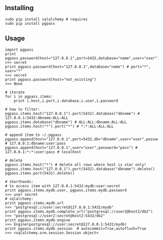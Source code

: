 Installing
----------

	sudo pip install sqlalchemy # requires
	sudo pip install pgpass

Usage
----------

	import pgpass
	print pgpass.password(host="127.0.0.1",port=5432,database="name",user="user")
	>>> secret
	print pgpass.password(host="127.0.0.1",database="name") # port="*", user="*"
	>>> secret
	print pgpass.password(host="not_existing") 
	>>> None

	# iterate
	for i in pgpass.items:
		print i.host,i.port,i.database,i.user,i.password

	# how to filter:
	pgpass.items.host("127.0.0.1").port(5432).database("dbname") # 127.0.0.1:5432:dbname:ALL:ALL
	pgpass.items.database("dbname") # ALL:ALL:dbname:ALL:ALL
	pgpass.items.host("*").port("*") # *:*:ALL:ALL:ALL
 
	# append item to ~/.pgpass
	pgpass.append(host="127.0.0.1",port=5432,db="dbname",user="user",password="pass") # 127.0.0.1:dbname:user:pass
	pgpass.append(host="127.0.0.1",user="user",password="pass") # 127.0.0.1:*:*:user:pass # localhost

	# delete
	pgpass.items.host("*") # delete all rows where host is star only!
	pgpass.items.host("127.0.0.1").port(5432).database("dbname").delete()
	pgpass.items.port(5431).delete()

	# shorthands:
	# to access item with 127.0.0.1:5432:mydb:user:secret
	print pgpass.items.mydb.user, pgpass.items.mydb.password
	>>> user secret
	# sqlalchemy:
	print pgpass.items.mydb.url 
	>>> "postgresql://user:secret@127.0.0.1:5432/mydb"
	print pgpass.items.mydb.complete_url("postgresql://user2@host2/db2")
	>>> "postgresql://user2:secret@host2:5432/db2"
	print pgpass.items.mydb.engine
	>>> Engine(postgresql://user:secret@127.0.0.1:5432/mydb)
	print pgpass.items.mydb.session  # autocommit=True,autoflush=True
	>>> <sqlalchemy.orm.session.Session object>
